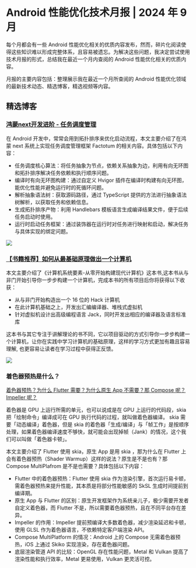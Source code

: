 # Android 性能优化技术月报 | 2024 年 9 月
每个月都会有一些 Android 性能优化相关的优质内容发布，然而，碎片化阅读使得这些知识难以形成完整体系，且容易被遗忘。为解决这些问题，我决定尝试使用技术月报的形式，总结我在最近一个月内查阅的 Android 性能优化相关的优质内容。

月报的主要内容包括：整理展示我在最近一个月所查阅的 Android 性能优化领域的最新技术动态、精选博客，精选视频等内容。

## 精选博客
### [鸿蒙next开发进阶 - 任务调度管理](https://juejin.cn/post/7418072992846512138)
在 Android 开发中，常常会用到拓扑排序来优化启动流程，本文主要介绍了在鸿蒙 next 系统上实现任务调度管理框架 Factotum 的相关内容。具体包括以下内容：

- 任务调度核心算法：将任务抽象为节点，依赖关系抽象为边，利用有向无环图和拓扑排序解决任务依赖和执行顺序问题。
- 编译时有向无环图构建：通过自定义 Hvigor 插件在编译时构建有向无环图，能优化性能并避免运行时的死循环问题。
- 解析抽象语法树：获取源码路径，通过 TypeScript 提供的方法进行抽象语法树解析，以获取任务和依赖信息。
- 生成拓扑排序产物：利用 Handlebars 模板语言生成编译结果文件，便于后续任务启动时使用。
- 运行时启动任务框架：通过装饰器在运行时对任务进行映射和启动，解决任务与具体实现的绑定问题。

![](https://raw.gitmirror.com/RicardoJiang/resource/refs/heads/main/2024/october/p1.webp)

### [【书籍推荐】如何从最基础原理做出一个计算机](https://juejin.cn/post/7418761233157177384)
本文主要介绍了《计算机系统要素-从零开始构建现代计算机》这本书,这本书从与非门开始引导你一步步构建一个计算机，完成本书的所有项目后你将获得以下收获：

- 从与非门开始构造出一个 16 位的 Hack 计算机
- 在此计算机基础之上，开发出汇编编译器、堆栈式虚拟机
- 针对虚拟机设计出高级编程语言 Jack，同时开发出相应的编译器及语言标准库

这本书与其它专注于讲解理论的书不同，它以项目驱动的方式引导你一步步构建一个计算机，让你在实践中学习计算机的基础原理，这样的学习方式更加有趣且容易理解, 也更容易让读者在学习过程中获得正反馈。

![](https://raw.gitmirror.com/RicardoJiang/resource/refs/heads/main/2024/october/p2.webp)

### 着色器预热是什么？
[着色器预热？为什么 Flutter 需要？为什么原生 App 不需要？那 Compose 呢？Impeller 呢？](https://juejin.cn/post/7385942645232828442)

着色器是 GPU 上运行所需的单元，也可以说成是在 GPU 上运行的代码段，skia 把「绘制命令」编译成可在 GPU 执行代码的过程，就叫做着色器编译。 skia 需要「动态编译」着色器，但是 skia 的着色器「生成/编译」与「帧工作」是按顺序处理，如果着色器编译速度不够快，就可能会出现掉帧（Jank）的情况，这个我们可以叫做「着色器卡顿」。

本文主要介绍了 Flutter 使用 skia，原生 App 是用 skia ，那为什么在 Flutter 上会有着色器预热（Shader Warmup）这样的说法？原生是不是也有？那 Compose MultiPlafrom 是不是也需要？具体包括以下内容：

- Flutter 中的着色器预热：Flutter 使用 skia 作为渲染引擎，首次运行易卡顿，需着色器预热来提升性能，其本质是将部分性能敏感的 SkSL 生成时间提前到编译期。
- 原生 App 与 Flutter 的区别：原生开发框架作为系统亲儿子，极少需要开发者自定义着色器，而 Flutter 不是，所以需要着色器预热，且在不同平台存在差异。
- Impeller 的作用：Impeller 提前预编译大多数着色器，减少渲染延迟和卡顿，使用 GLSL 作为着色器语言，不依赖特定客户端渲染 API。
- Compose MultiPlatform 的情况：Android 上的 Compose 无需着色器预热，iOS 上通过 Skiko 实现渲染，存在着色器问题。
- 底层渲染管道 API 的比较：OpenGL 存在性能问题，Metal 和 Vulkan 提高了渲染性能和执行效率，Metal 更易使用，Vulkan 更灵活可控。


